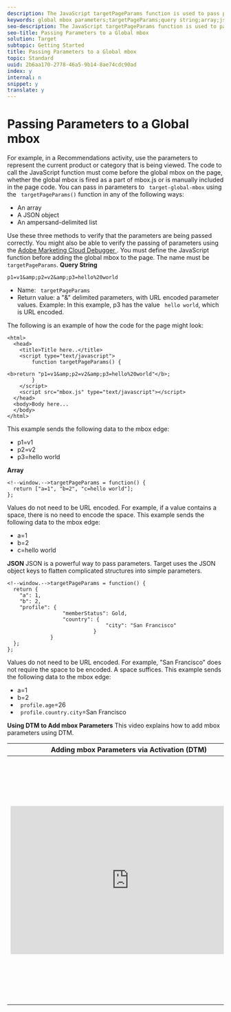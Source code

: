 ```yaml
---
description: The JavaScript targetPageParams function is used to pass parameters to the global mbox. This is needed in any scenario where additional targeting/context information is to be passed into Target.
keywords: global mbox parameters;targetPageParams;query string;array;json;dtm;dynamic tag management
seo-description: The JavaScript targetPageParams function is used to pass parameters to the global mbox. This is needed in any scenario where additional targeting/context information is to be passed into Target.
seo-title: Passing Parameters to a Global mbox
solution: Target
subtopic: Getting Started
title: Passing Parameters to a Global mbox
topic: Standard
uuid: 2b6aa170-2778-46a5-9b14-8ae74cdc90ad
index: y
internal: n
snippet: y
translate: y
---
```


# Passing Parameters to a Global mbox


For example, in a Recommendations activity, use the parameters to represent the current product or category that is being viewed.
The code to call the JavaScript function must come before the global mbox on the page, whether the global mbox is fired as a part of mbox.js or is manually included in the page code.
You can pass in parameters to ` target-global-mbox` using the ` targetPageParams()` function in any of the following ways: 

* An array
* A JSON object
* An ampersand-delimited list

Use these three methods to verify that the parameters are being passed correctly. You might also be able to verify the passing of parameters using the [ Adobe Marketing Cloud Debugger ](https://marketing.adobe.com/resources/help/en_US/sc/implement/debugger.html). 
You must define the JavaScript function before adding the global mbox to the page. The name must be ` targetPageParams`. 
**Query String** 

```
p1=v1&amp;p2=v2&amp;p3=hello%20world
```


* Name: ` targetPageParams`
* Return value: a "&amp;" delimited parameters, with URL encoded parameter values. Example:
  In this example, p3 has the value ` hello world`, which is URL encoded. 


The following is an example of how the code for the page might look:

```
<html> 
  <head> 
    <title>Title here..</title> 
    <script type="text/javascript"> 
        function targetPageParams() { 
           
<b>return "p1=v1&amp;p2=v2&amp;p3=hello%20world"</b>; 
        } 
    </script> 
    <script src="mbox.js" type="text/javascript"></script> 
  </head> 
  <body>Body here... 
  </body> 
</html>
```

This example sends the following data to the mbox edge:

* p1=v1
* p2=v2
* p3=hello world

**Array** 

```
<!--window.-->targetPageParams = function() { 
  return ["a=1", "b=2", "c=hello world"]; 
}; 

```

Values do not need to be URL encoded. For example, if a value contains a space, there is no need to encode the space.
This example sends the following data to the mbox edge:

* a=1
* b=2
* c=hello world

**JSON** 
JSON is a powerful way to pass parameters. Target uses the JSON object keys to flatten complicated structures into simple parameters.

```
<!--window.-->targetPageParams = function() { 
  return { 
    "a": 1, 
    "b": 2, 
    "profile": { 
                  "memberStatus": Gold, 
                  "country": { 
                                "city": "San Francisco" 
                            } 
              } 
  }; 
}; 

```

Values do not need to be URL encoded. For example, "San Francisco" does not require the space to be encoded. A space suffices.
This example sends the following data to the mbox edge:

* a=1
* b=2
* ` profile.age`=26
* ` profile.country.city`=San Francisco

**Using DTM to Add mbox Parameters** 
This video explains how to add mbox parameters using DTM.


<table id="table_C56F4BE9B867463380013C584D97DAD2"> 
 <thead> 
  <tr> 
   <th class="entry" colspan="2"> Adding mbox Parameters via Activation (DTM) </th> 
   <th colname="col3" class="entry"> 4:25 </th> 
  </tr> 
 </thead>
 <tbody> 
  <tr> 
   <td colspan="2"> <p> 
     <div width="550" class="video-iframe"> 
      <iframe src="https://www.youtube.com/embed/hA0MctwZKlg/" frameborder="0" webkitallowfullscreen="true" mozallowfullscreen="true" oallowfullscreen="true" msallowfullscreen="true" allowfullscreen="allowfullscreen" scrolling="no" width="550" height="345">https://www.youtube.com/embed/hA0MctwZKlg/</iframe>
     </div> </p> </td> 
   <td colname="col3"> <p> 
     <ul id="ul_B17C3EFA4B664415AE0159E418FF45C4"> 
      <li id="li_916224D2105348BE93D60015B2F43D4F">Map a static name/value pair to a parameter or profile parameter in the target-global-mbox</li> 
      <li id="li_0FED234A3A054DEAB62C4F58BAB47F7F">understand the basics of a data element</li> 
      <li id="li_6C4D1871E45D40118D7D9D4DF81547B5">Map a dynamic data element value to a parameter or profile parameter in the target-global-mbox</li> 
     </ul> </p> </td> 
  </tr> 
 </tbody> 
</table>

